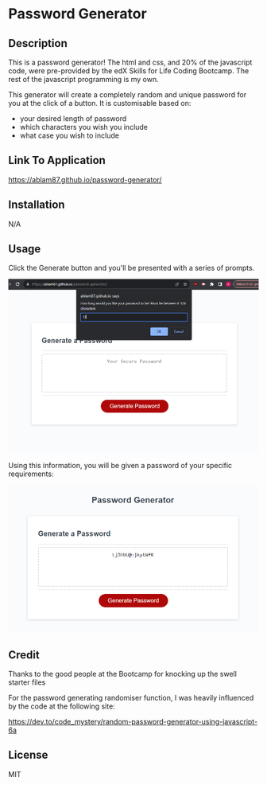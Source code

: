 # Password Generator

## Description

This is a password generator! The html and css, and 20% of the javascript code, were pre-provided by the edX Skills for Life Coding Bootcamp. The rest of the javascript programming is my own.

This generator will create a completely random and unique password for you at the click of a button. It is customisable based on:

- your desired length of password
- which characters you wish you include 
- what case you wish to include

## Link To Application

https://ablam87.github.io/password-generator/

## Installation

N/A

## Usage

Click the Generate button and you'll be presented with a series of prompts. 

![java](./assets/Capture%20prompt.PNG)


Using this information, you will be given a password of your specific requirements:


![Console](./assets/Capture%20password.PNG)

## Credit 

Thanks to the good people at the Bootcamp for knocking up the swell starter files 

For the password generating randomiser function, I was heavily influenced by the code at the following site:

https://dev.to/code_mystery/random-password-generator-using-javascript-6a

## License

MIT
